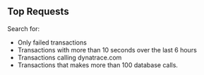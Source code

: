 ## Top Requests 

Search for:

- Only failed transactions
- Transactions with more than 10 seconds over the last 6 hours
- Transactions calling dynatrace.com 
- Transactions that makes more than 100 database calls.